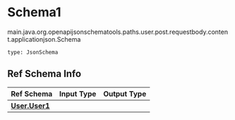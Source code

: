 # Schema1
main.java.org.openapijsonschematools.paths.user.post.requestbody.content.applicationjson.Schema
```
type: JsonSchema
```

## Ref Schema Info
Ref Schema | Input Type | Output Type
---------- | ---------- | -----------
[**User.User1**](../../../../../../hematools/components/schemas/User.md) |  | 
